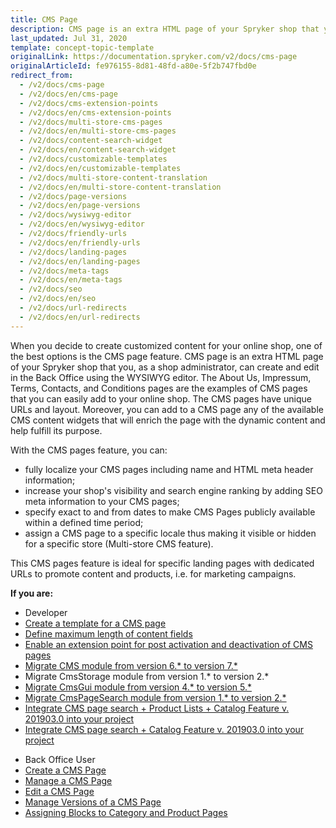 ```yaml
---
title: CMS Page
description: CMS page is an extra HTML page of your Spryker shop that you can create and edit in the Back Office using the WYSIWYG editor.
last_updated: Jul 31, 2020
template: concept-topic-template
originalLink: https://documentation.spryker.com/v2/docs/cms-page
originalArticleId: fe976155-8d81-48fd-a80e-5f2b747fbd0e
redirect_from:
  - /v2/docs/cms-page
  - /v2/docs/en/cms-page
  - /v2/docs/cms-extension-points
  - /v2/docs/en/cms-extension-points
  - /v2/docs/multi-store-cms-pages
  - /v2/docs/en/multi-store-cms-pages
  - /v2/docs/content-search-widget
  - /v2/docs/en/content-search-widget
  - /v2/docs/customizable-templates
  - /v2/docs/en/customizable-templates
  - /v2/docs/multi-store-content-translation
  - /v2/docs/en/multi-store-content-translation
  - /v2/docs/page-versions
  - /v2/docs/en/page-versions
  - /v2/docs/wysiwyg-editor
  - /v2/docs/en/wysiwyg-editor
  - /v2/docs/friendly-urls
  - /v2/docs/en/friendly-urls
  - /v2/docs/landing-pages
  - /v2/docs/en/landing-pages
  - /v2/docs/meta-tags
  - /v2/docs/en/meta-tags
  - /v2/docs/seo
  - /v2/docs/en/seo
  - /v2/docs/url-redirects
  - /v2/docs/en/url-redirects
---
```


When you decide to create customized content for your online shop, one of the best options is the CMS page feature. CMS page is an extra HTML page of your Spryker shop that you, as a shop administrator, can create and edit in the Back Office using the WYSIWYG editor. The About Us, Impressum, Terms, Contacts, and Conditions pages are the examples of CMS pages that you can easily add to your online shop. The CMS pages have unique URLs and layout. Moreover, you can add to a CMS page any of the available CMS content widgets that will enrich the page with the dynamic content and help fulfill its purpose.

With the CMS pages feature, you can:

* fully localize your CMS pages including name and HTML meta header information;
* increase your shop's visibility and search engine ranking by adding SEO meta information to your CMS pages;
* specify exact to and from dates to make CMS Pages publicly available within a defined time period;
* assign a CMS page to a specific locale thus making it visible or hidden for a specific store (Multi-store CMS feature).

This CMS pages feature is ideal for specific landing pages with dedicated URLs to promote content and products, i.e. for marketing campaigns.

**If you are:**

<div class="mr-container">
    <div class="mr-list-container">
        <!-- col1 -->
        <div class="mr-col">
            <ul class="mr-list mr-list-green">
                <li class="mr-title">Developer</li>
                <li><a href="/docs/scos/dev/tutorials-and-howtos/howtos/feature-howtos/cms/howto-create-cms-templates.html" class="mr-link"> Create a template for a CMS page</a></li>
 <li><a href="/docs/scos/dev/tutorials-and-howtos/howtos/howto-define-the-maximum-size-of-content-fields.html" class="mr-link">Define maximum length of content fields</a></li>
<li><a href="/docs/scos/dev/feature-walkthroughs/{{page.version}}/cms-feature-walkthrough/cms-extension-points-reference-information.html" class="mr-link">Enable an extension point for post activation and deactivation of CMS pages</a></li>
<li><a href="/docs/scos/dev/module-migration-guides/migration-guide-cms.html#upgrading-from-version-6-to-version-7" class="mr-link">Migrate CMS module from version 6.* to version 7.*</a></li>
<li><a "href=/docs/scos/dev/module-migration-guides/migration-guide-cmsstorage.html" class="mr-link">Migrate CmsStorage module from version 1.* to version 2.*</a></li><li><a href="/docs/scos/dev/module-migration-guides/migration-guide-cmsgui.html" class="mr-link">Migrate CmsGui module from version 4.* to version 5.*</a></li>
</li><li><a href="/docs/scos/dev/module-migration-guides/migration-guide-cmspagesearch.html" class="mr-link">Migrate CmsPageSearch module from version 1.* to version 2.*</a></li>
           <li><a href="/docs/scos/dev/feature-integration-guides/{{page.version}}/cms-product-lists-catalog-feature-integration.html" class="mr-link">Integrate CMS page search + Product Lists + Catalog Feature v. 201903.0 into your project </a></li>
 </li><li><a href="/docs/scos/dev/feature-integration-guides/201903.0/cms-catalog-feature-integration.html" class="mr-link">Integrate CMS page search + Catalog Feature v. 201903.0 into your project</a></li>
   </ul>
        </div>
        <!-- col3 -->
        <div class="mr-col">
            <ul class="mr-list mr-list-red">
                <li class="mr-title">Back Office User</li>
                </li><li><a href="/docs/scos/user/back-office-user-guides/{{page.version}}/content/pages/creating-cms-pages.html" class="mr-link">Create a CMS Page</a></li>
   </li><li><a href="/docs/scos/user/back-office-user-guides/{{page.version}}/content/pages/managing-cms-pages.html" class="mr-link">Manage a CMS Page</a></li>
</li><li><a href="/docs/scos/user/back-office-user-guides/{{page.version}}/content/pages/editing-cms-pages.html" class="mr-link">Edit a CMS Page</a></li>
  </li><li><a href="/docs/scos/user/back-office-user-guides/{{page.version}}/content/pages/managing-cms-page-versions.html" class="mr-link">Manage Versions of a CMS Page</a></li>
  </li><li><a href="/docs/scos/user/back-office-user-guides/{{page.version}}/content/pages/assigning-blocks-to-category-and-product-pages.html" class="mr-link">Assigning Blocks to Category and Product Pages</a></li>
